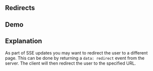 ## Redirects

## Demo

<div id="update" data-on-load="$$get('/examples/redirects/data')">
</div>

## Explanation

As part of SSE updates you may want to redirect the user to a different page. This can be done by returning a `data: redirect` event from the server. The client will then redirect the user to the specified URL.
